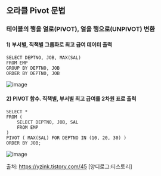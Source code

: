 ## 오라클 Pivot 문법 


### 테이블의 행을 열로(PIVOT), 열을 행으로(UNPIVOT) 변환 


#### 1) 부서별, 직책별 그룹화로 최고 급여 데이터 출력
```
SELECT DEPTNO, JOB, MAX(SAL)
FROM EMP
GROUP BY DEPTNO, JOB
ORDER BY DEPTNO, JOB
```

![image](https://user-images.githubusercontent.com/57666307/177681488-d28ecd39-fc23-4ac0-89e4-ad3943ff87a0.png)

#### 2) PIVOT 함수. 직책별, 부서별 최고 급여를 2차원 표로 출력
```
SELECT *
FROM (
    SELECT DEPTNO, JOB, SAL
    FROM EMP
)
PIVOT ( MAX(SAL) FOR DEPTNO IN (10, 20, 30) )
ORDER BY JOB;
```

![image](https://user-images.githubusercontent.com/57666307/177681595-9798c29d-a0d4-4ab3-bec0-33f84294caf4.png)





출처: https://yzink.tistory.com/45 [양디로그:티스토리]
